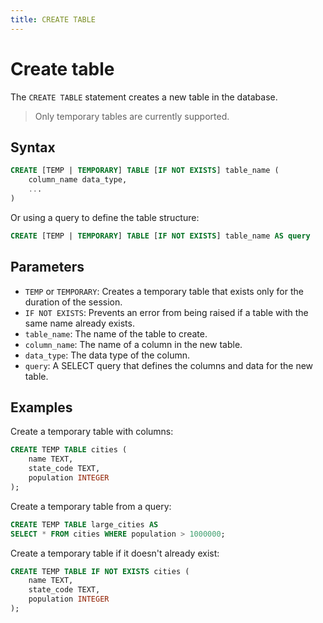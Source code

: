 ```yaml
---
title: CREATE TABLE
---
```


# Create table

The `CREATE TABLE` statement creates a new table in the database.

> Only temporary tables are currently supported.

## Syntax

```sql
CREATE [TEMP | TEMPORARY] TABLE [IF NOT EXISTS] table_name (
    column_name data_type,
    ...
)
```

Or using a query to define the table structure:

```sql
CREATE [TEMP | TEMPORARY] TABLE [IF NOT EXISTS] table_name AS query
```

## Parameters

- `TEMP` or `TEMPORARY`: Creates a temporary table that exists only for the duration of the session.
- `IF NOT EXISTS`: Prevents an error from being raised if a table with the same name already exists.
- `table_name`: The name of the table to create.
- `column_name`: The name of a column in the new table.
- `data_type`: The data type of the column.
- `query`: A SELECT query that defines the columns and data for the new table.

## Examples

Create a temporary table with columns:

```sql
CREATE TEMP TABLE cities (
    name TEXT,
    state_code TEXT,
    population INTEGER
);
```

Create a temporary table from a query:

```sql
CREATE TEMP TABLE large_cities AS
SELECT * FROM cities WHERE population > 1000000;
```

Create a temporary table if it doesn't already exist:

```sql
CREATE TEMP TABLE IF NOT EXISTS cities (
    name TEXT,
    state_code TEXT,
    population INTEGER
);
```
